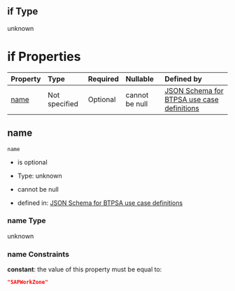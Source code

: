 ## if Type

unknown

# if Properties

| Property      | Type          | Required | Nullable       | Defined by                                                                                                                                                                                                        |
| :------------ | :------------ | :------- | :------------- | :---------------------------------------------------------------------------------------------------------------------------------------------------------------------------------------------------------------- |
| [name](#name) | Not specified | Optional | cannot be null | [JSON Schema for BTPSA use case definitions](btpsa-usecase-properties-services-items-allof-2-then-allof-49-if-properties-name.md "undefined#/properties/services/items/allOf/2/then/allOf/49/if/properties/name") |

## name



`name`

*   is optional

*   Type: unknown

*   cannot be null

*   defined in: [JSON Schema for BTPSA use case definitions](btpsa-usecase-properties-services-items-allof-2-then-allof-49-if-properties-name.md "undefined#/properties/services/items/allOf/2/then/allOf/49/if/properties/name")

### name Type

unknown

### name Constraints

**constant**: the value of this property must be equal to:

```json
"SAPWorkZone"
```
